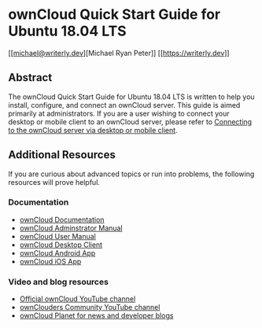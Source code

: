 # ownCloud Quick Start Guide for Ubuntu 18.04 LTS
[[michael@writerly.dev][Michael Ryan Peter]] [[https://writerly.dev]]

## Abstract

The ownCloud Quick Start Guide for Ubuntu 18.04 LTS is written to help you install, configure, and connect an ownCloud server. This guide is aimed primarily at administrators. If you are a user wishing to connect your desktop or mobile client to an ownCloud server, please refer to [Connecting to the ownCloud server via desktop or mobile client](#connection-to-the-owncloud-server-via-desktop-or-mobile-client).

## Additional Resources

If you are curious about advanced topics or run into problems, the following resources will prove helpful.

### Documentation

- [ownCloud Documentation](https://doc.owncloud.org/server/10.6/)
- [ownCloud Adminstrator Manual](https://doc.owncloud.com/server/10.6/admin_manual/)
- [ownCloud User Manual](https://doc.owncloud.com/server/10.6/user_manual/index.html)
- [ownCloud Desktop Client](https://doc.owncloud.com/desktop/)
- [ownCloud Android App](https://doc.owncloud.com/android/)
- [ownCloud iOS App](https://doc.owncloud.com/ios/)

### Video and blog resources

- [Official ownCloud YouTube channel](https://www.youtube.com/channel/UC_4gez4lsWqciH-otOlXo5w)
- [ownClouders Community YouTube channel](https://www.youtube.com/channel/UCA8Ehsdu3KaxSz5KOcCgHbw)
- [ownCloud Planet for news and developer blogs](https://owncloud.org/news/)
